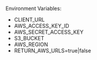 Environment Variables:

- CLIENT_URL
- AWS_ACCESS_KEY_ID
- AWS_SECRET_ACCESS_KEY
- S3_BUCKET
- AWS_REGION
- RETURN_AWS_URLS=true|false
